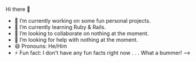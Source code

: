Hi there 👋

- 🔭 I’m currently working on some fun personal projects.
- 🌱 I’m currently learning Ruby & Rails.
- 👯 I’m looking to collaborate on nothing at the moment.
- 🤔 I’m looking for help with nothing at the moment.
- 😄 Pronouns: He/Him
- ⚡ Fun fact: I don't have any fun facts right now . . . What a bummer!
-->
